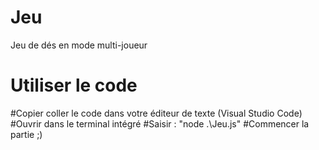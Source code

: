 # Jeu
Jeu de dés en mode multi-joueur

# Utiliser le code
#Copier coller le code dans votre éditeur de texte (Visual Studio Code)
#Ouvrir dans le terminal intégré
#Saisir : "node .\Jeu.js"
#Commencer la partie ;)
